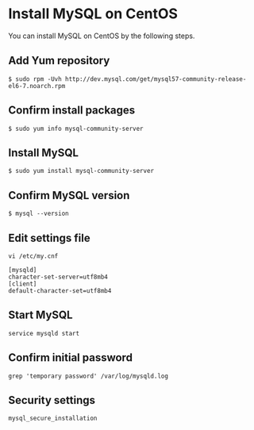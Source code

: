 # Install MySQL on CentOS
You can install MySQL on CentOS by the following steps.

## Add Yum repository
`$ sudo rpm -Uvh http://dev.mysql.com/get/mysql57-community-release-el6-7.noarch.rpm`

## Confirm install packages
`$ sudo yum info mysql-community-server`

## Install MySQL
`$ sudo yum install mysql-community-server`

## Confirm MySQL version
`$ mysql --version`

## Edit settings file
`vi /etc/my.cnf`

```
[mysqld]
character-set-server=utf8mb4
[client]
default-character-set=utf8mb4
```

## Start MySQL
`service mysqld start`

## Confirm initial password
`grep 'temporary password' /var/log/mysqld.log`

## Security settings
`mysql_secure_installation`
